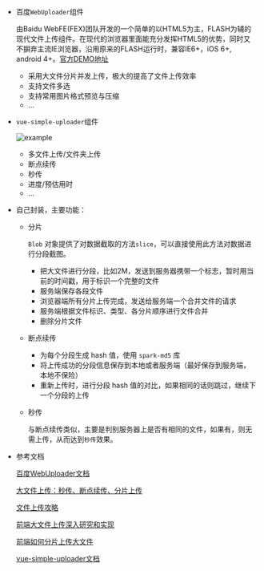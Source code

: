 

- 百度`WebUploader`组件

  由Baidu WebFE(FEX)团队开发的一个简单的以HTML5为主，FLASH为辅的现代文件上传组件。在现代的浏览器里面能充分发挥HTML5的优势，同时又不摒弃主流IE浏览器，沿用原来的FLASH运行时，兼容IE6+，iOS 6+, android 4+。[官方DEMO地址](http://fex.baidu.com/webuploader/demo.html)

  - 采用大文件分片并发上传，极大的提高了文件上传效率
  - 支持文件多选
  - 支持常用图片格式预览与压缩
  - ...

- `vue-simple-uploader`组件

  ![example](https://github.com/simple-uploader/vue-uploader/raw/master/example/simple-uploader.gif)

  - 多文件上传/文件夹上传
  - 断点续传
  - 秒传
  - 进度/预估用时
  - ...

- 自己封装，主要功能：

  - 分片

    `Blob` 对象提供了对数据截取的方法`slice`，可以直接使用此方法对数据进行分段截图。

    - 把大文件进行分段，比如2M，发送到服务器携带一个标志，暂时用当前的时间戳，用于标识一个完整的文件
    - 服务端保存各段文件
    - 浏览器端所有分片上传完成，发送给服务端一个合并文件的请求
    - 服务端根据文件标识、类型、各分片顺序进行文件合并
    - 删除分片文件

  - 断点续传

    - 为每个分段生成 hash 值，使用 `spark-md5` 库
    - 将上传成功的分段信息保存到本地或者服务端（最好保存到服务端，本地不保险）
    - 重新上传时，进行分段 hash 值的对比，如果相同的话则跳过，继续下一个分段的上传

  - 秒传

    与断点续传类似，主要是判别服务器上是否有相同的文件，如果有，则无需上传，从而达到`秒传`效果。

- 参考文档

  [百度WebUploader文档](http://fex.baidu.com/webuploader/)

  [大文件上传：秒传、断点续传、分片上传](https://juejin.cn/post/6956172874348986382)  

  [文件上传攻略](https://juejin.cn/post/6844903968338870285#heading-17)

  [前端大文件上传深入研究和实现](https://juejin.cn/post/6870837414852886542#heading-13)

  [前端如何分片上传大文件](https://juejin.cn/post/6889626317160906766)

  [vue-simple-uploader文档](https://github.com/simple-uploader/vue-uploader/blob/master/README_zh-CN.md)